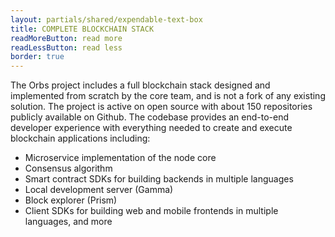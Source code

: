 ```yaml
---
layout: partials/shared/expendable-text-box
title: COMPLETE BLOCKCHAIN STACK
readMoreButton: read more
readLessButton: read less
border: true
---
```


The Orbs project includes a full blockchain stack designed and implemented from scratch by the core team, and is not a fork
of any existing solution. The project is active on open source with about 150 repositories publicly available on Github.
The codebase provides an end-to-end developer experience with everything needed to create and execute blockchain
applications including:

- Microservice implementation of the node core
- Consensus algorithm
- Smart contract SDKs for building backends in multiple languages
- Local development server (Gamma)
- Block explorer (Prism)
- Client SDKs for building web and mobile frontends in multiple languages, and more
